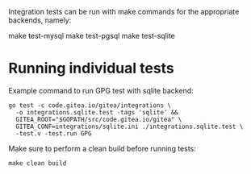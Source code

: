 Integration tests can be run with make commands for the
appropriate backends, namely:

  make test-mysql
  make test-pgsql
  make test-sqlite

# Running individual tests

Example command to run GPG test with sqlite backend:

```
go test -c code.gitea.io/gitea/integrations \
  -o integrations.sqlite.test -tags 'sqlite' &&
  GITEA_ROOT="$GOPATH/src/code.gitea.io/gitea" \
  GITEA_CONF=integrations/sqlite.ini ./integrations.sqlite.test \
  -test.v -test.run GPG
```

Make sure to perform a clean build before running tests:

    make clean build

